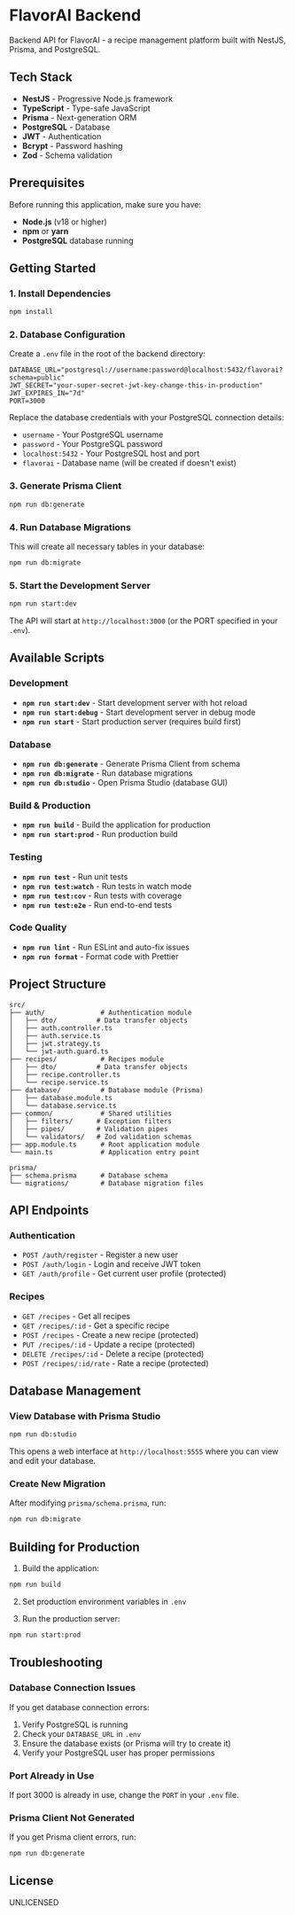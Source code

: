 # FlavorAI Backend

Backend API for FlavorAI - a recipe management platform built with NestJS, Prisma, and PostgreSQL.

## Tech Stack

- **NestJS** - Progressive Node.js framework
- **TypeScript** - Type-safe JavaScript
- **Prisma** - Next-generation ORM
- **PostgreSQL** - Database
- **JWT** - Authentication
- **Bcrypt** - Password hashing
- **Zod** - Schema validation

## Prerequisites

Before running this application, make sure you have:

- **Node.js** (v18 or higher)
- **npm** or **yarn**
- **PostgreSQL** database running

## Getting Started

### 1. Install Dependencies

```bash
npm install
```

### 2. Database Configuration

Create a `.env` file in the root of the backend directory:

```env
DATABASE_URL="postgresql://username:password@localhost:5432/flavorai?schema=public"
JWT_SECRET="your-super-secret-jwt-key-change-this-in-production"
JWT_EXPIRES_IN="7d"
PORT=3000
```

Replace the database credentials with your PostgreSQL connection details:

- `username` - Your PostgreSQL username
- `password` - Your PostgreSQL password
- `localhost:5432` - Your PostgreSQL host and port
- `flavorai` - Database name (will be created if doesn't exist)

### 3. Generate Prisma Client

```bash
npm run db:generate
```

### 4. Run Database Migrations

This will create all necessary tables in your database:

```bash
npm run db:migrate
```

### 5. Start the Development Server

```bash
npm run start:dev
```

The API will start at `http://localhost:3000` (or the PORT specified in your `.env`).

## Available Scripts

### Development

- **`npm run start:dev`** - Start development server with hot reload
- **`npm run start:debug`** - Start development server in debug mode
- **`npm run start`** - Start production server (requires build first)

### Database

- **`npm run db:generate`** - Generate Prisma Client from schema
- **`npm run db:migrate`** - Run database migrations
- **`npm run db:studio`** - Open Prisma Studio (database GUI)

### Build & Production

- **`npm run build`** - Build the application for production
- **`npm run start:prod`** - Run production build

### Testing

- **`npm run test`** - Run unit tests
- **`npm run test:watch`** - Run tests in watch mode
- **`npm run test:cov`** - Run tests with coverage
- **`npm run test:e2e`** - Run end-to-end tests

### Code Quality

- **`npm run lint`** - Run ESLint and auto-fix issues
- **`npm run format`** - Format code with Prettier

## Project Structure

```
src/
├── auth/              # Authentication module
│   ├── dto/          # Data transfer objects
│   ├── auth.controller.ts
│   ├── auth.service.ts
│   ├── jwt.strategy.ts
│   └── jwt-auth.guard.ts
├── recipes/           # Recipes module
│   ├── dto/          # Data transfer objects
│   ├── recipe.controller.ts
│   └── recipe.service.ts
├── database/          # Database module (Prisma)
│   ├── database.module.ts
│   └── database.service.ts
├── common/            # Shared utilities
│   ├── filters/      # Exception filters
│   ├── pipes/        # Validation pipes
│   └── validators/   # Zod validation schemas
├── app.module.ts      # Root application module
└── main.ts            # Application entry point

prisma/
├── schema.prisma      # Database schema
└── migrations/        # Database migration files
```

## API Endpoints

### Authentication

- `POST /auth/register` - Register a new user
- `POST /auth/login` - Login and receive JWT token
- `GET /auth/profile` - Get current user profile (protected)

### Recipes

- `GET /recipes` - Get all recipes
- `GET /recipes/:id` - Get a specific recipe
- `POST /recipes` - Create a new recipe (protected)
- `PUT /recipes/:id` - Update a recipe (protected)
- `DELETE /recipes/:id` - Delete a recipe (protected)
- `POST /recipes/:id/rate` - Rate a recipe (protected)

## Database Management

### View Database with Prisma Studio

```bash
npm run db:studio
```

This opens a web interface at `http://localhost:5555` where you can view and edit your database.

### Create New Migration

After modifying `prisma/schema.prisma`, run:

```bash
npm run db:migrate
```

## Building for Production

1. Build the application:

```bash
npm run build
```

2. Set production environment variables in `.env`

3. Run the production server:

```bash
npm run start:prod
```

## Troubleshooting

### Database Connection Issues

If you get database connection errors:

1. Verify PostgreSQL is running
2. Check your `DATABASE_URL` in `.env`
3. Ensure the database exists (or Prisma will try to create it)
4. Verify your PostgreSQL user has proper permissions

### Port Already in Use

If port 3000 is already in use, change the `PORT` in your `.env` file.

### Prisma Client Not Generated

If you get Prisma client errors, run:

```bash
npm run db:generate
```

## License

UNLICENSED
